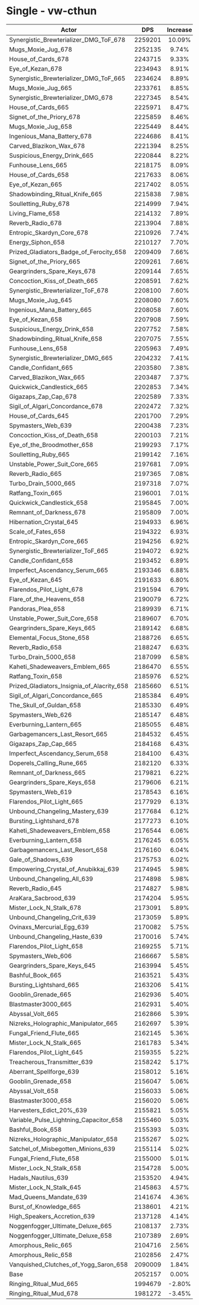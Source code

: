 # Single - vw-cthun
| Actor | DPS | Increase |
|---|:---:|:---:|
|Synergistic_Brewterializer_DMG_ToF_678|2259201|10.09%|
|Mugs_Moxie_Jug_678|2252135|9.74%|
|House_of_Cards_678|2243715|9.33%|
|Eye_of_Kezan_678|2234943|8.91%|
|Synergistic_Brewterializer_DMG_ToF_665|2234624|8.89%|
|Mugs_Moxie_Jug_665|2233761|8.85%|
|Synergistic_Brewterializer_DMG_678|2227345|8.54%|
|House_of_Cards_665|2225971|8.47%|
|Signet_of_the_Priory_678|2225859|8.46%|
|Mugs_Moxie_Jug_658|2225449|8.44%|
|Ingenious_Mana_Battery_678|2224686|8.41%|
|Carved_Blazikon_Wax_678|2221394|8.25%|
|Suspicious_Energy_Drink_665|2220844|8.22%|
|Funhouse_Lens_665|2218175|8.09%|
|House_of_Cards_658|2217633|8.06%|
|Eye_of_Kezan_665|2217402|8.05%|
|Shadowbinding_Ritual_Knife_665|2215838|7.98%|
|Soulletting_Ruby_678|2214999|7.94%|
|Living_Flame_658|2214132|7.89%|
|Reverb_Radio_678|2213904|7.88%|
|Entropic_Skardyn_Core_678|2210926|7.74%|
|Energy_Siphon_658|2210127|7.70%|
|Prized_Gladiators_Badge_of_Ferocity_658|2209409|7.66%|
|Signet_of_the_Priory_665|2209261|7.66%|
|Geargrinders_Spare_Keys_678|2209144|7.65%|
|Concoction_Kiss_of_Death_665|2208591|7.62%|
|Synergistic_Brewterializer_ToF_678|2208100|7.60%|
|Mugs_Moxie_Jug_645|2208080|7.60%|
|Ingenious_Mana_Battery_665|2208058|7.60%|
|Eye_of_Kezan_658|2207908|7.59%|
|Suspicious_Energy_Drink_658|2207752|7.58%|
|Shadowbinding_Ritual_Knife_658|2207075|7.55%|
|Funhouse_Lens_658|2205963|7.49%|
|Synergistic_Brewterializer_DMG_665|2204232|7.41%|
|Candle_Confidant_665|2203580|7.38%|
|Carved_Blazikon_Wax_665|2203487|7.37%|
|Quickwick_Candlestick_665|2202853|7.34%|
|Gigazaps_Zap_Cap_678|2202589|7.33%|
|Sigil_of_Algari_Concordance_678|2202472|7.32%|
|House_of_Cards_645|2201700|7.29%|
|Spymasters_Web_639|2200438|7.23%|
|Concoction_Kiss_of_Death_658|2200103|7.21%|
|Eye_of_the_Broodmother_658|2199293|7.17%|
|Soulletting_Ruby_665|2199142|7.16%|
|Unstable_Power_Suit_Core_665|2197681|7.09%|
|Reverb_Radio_665|2197365|7.08%|
|Turbo_Drain_5000_665|2197318|7.07%|
|Ratfang_Toxin_665|2196001|7.01%|
|Quickwick_Candlestick_658|2195845|7.00%|
|Remnant_of_Darkness_678|2195809|7.00%|
|Hibernation_Crystal_645|2194933|6.96%|
|Scale_of_Fates_658|2194322|6.93%|
|Entropic_Skardyn_Core_665|2194256|6.92%|
|Synergistic_Brewterializer_ToF_665|2194072|6.92%|
|Candle_Confidant_658|2193452|6.89%|
|Imperfect_Ascendancy_Serum_665|2193346|6.88%|
|Eye_of_Kezan_645|2191633|6.80%|
|Flarendos_Pilot_Light_678|2191594|6.79%|
|Flare_of_the_Heavens_658|2190079|6.72%|
|Pandoras_Plea_658|2189939|6.71%|
|Unstable_Power_Suit_Core_658|2189607|6.70%|
|Geargrinders_Spare_Keys_665|2189142|6.68%|
|Elemental_Focus_Stone_658|2188726|6.65%|
|Reverb_Radio_658|2188247|6.63%|
|Turbo_Drain_5000_658|2187099|6.58%|
|Kaheti_Shadeweavers_Emblem_665|2186470|6.55%|
|Ratfang_Toxin_658|2185976|6.52%|
|Prized_Gladiators_Insignia_of_Alacrity_658|2185660|6.51%|
|Sigil_of_Algari_Concordance_665|2185384|6.49%|
|The_Skull_of_Guldan_658|2185330|6.49%|
|Spymasters_Web_626|2185147|6.48%|
|Everburning_Lantern_665|2185055|6.48%|
|Garbagemancers_Last_Resort_665|2184532|6.45%|
|Gigazaps_Zap_Cap_665|2184168|6.43%|
|Imperfect_Ascendancy_Serum_658|2184100|6.43%|
|Doperels_Calling_Rune_665|2182120|6.33%|
|Remnant_of_Darkness_665|2179821|6.22%|
|Geargrinders_Spare_Keys_658|2179606|6.21%|
|Spymasters_Web_619|2178543|6.16%|
|Flarendos_Pilot_Light_665|2177929|6.13%|
|Unbound_Changeling_Mastery_639|2177684|6.12%|
|Bursting_Lightshard_678|2177273|6.10%|
|Kaheti_Shadeweavers_Emblem_658|2176544|6.06%|
|Everburning_Lantern_658|2176245|6.05%|
|Garbagemancers_Last_Resort_658|2176160|6.04%|
|Gale_of_Shadows_639|2175753|6.02%|
|Empowering_Crystal_of_Anubikkaj_639|2174945|5.98%|
|Unbound_Changeling_All_639|2174898|5.98%|
|Reverb_Radio_645|2174827|5.98%|
|AraKara_Sacbrood_639|2174204|5.95%|
|Mister_Lock_N_Stalk_678|2173091|5.89%|
|Unbound_Changeling_Crit_639|2173059|5.89%|
|Ovinaxs_Mercurial_Egg_639|2170082|5.75%|
|Unbound_Changeling_Haste_639|2170016|5.74%|
|Flarendos_Pilot_Light_658|2169255|5.71%|
|Spymasters_Web_606|2166667|5.58%|
|Geargrinders_Spare_Keys_645|2163994|5.45%|
|Bashful_Book_665|2163521|5.43%|
|Bursting_Lightshard_665|2163206|5.41%|
|Gooblin_Grenade_665|2162936|5.40%|
|Blastmaster3000_665|2162931|5.40%|
|Abyssal_Volt_665|2162866|5.39%|
|Nizreks_Holographic_Manipulator_665|2162697|5.39%|
|Fungal_Friend_Flute_665|2162145|5.36%|
|Mister_Lock_N_Stalk_665|2161783|5.34%|
|Flarendos_Pilot_Light_645|2159355|5.22%|
|Treacherous_Transmitter_639|2158242|5.17%|
|Aberrant_Spellforge_639|2158012|5.16%|
|Gooblin_Grenade_658|2156047|5.06%|
|Abyssal_Volt_658|2156033|5.06%|
|Blastmaster3000_658|2156020|5.06%|
|Harvesters_Edict_20%_639|2155821|5.05%|
|Variable_Pulse_Lightning_Capacitor_658|2155460|5.03%|
|Bashful_Book_658|2155393|5.03%|
|Nizreks_Holographic_Manipulator_658|2155267|5.02%|
|Satchel_of_Misbegotten_Minions_639|2155114|5.02%|
|Fungal_Friend_Flute_658|2155000|5.01%|
|Mister_Lock_N_Stalk_658|2154728|5.00%|
|Hadals_Nautilus_639|2153520|4.94%|
|Mister_Lock_N_Stalk_645|2145863|4.57%|
|Mad_Queens_Mandate_639|2141674|4.36%|
|Burst_of_Knowledge_665|2138601|4.21%|
|High_Speakers_Accretion_639|2137128|4.14%|
|Noggenfogger_Ultimate_Deluxe_665|2108137|2.73%|
|Noggenfogger_Ultimate_Deluxe_658|2107389|2.69%|
|Amorphous_Relic_665|2104716|2.56%|
|Amorphous_Relic_658|2102856|2.47%|
|Vanquished_Clutches_of_Yogg_Saron_658|2090009|1.84%|
|Base|2052157|0.00%|
|Ringing_Ritual_Mud_665|1994679|-2.80%|
|Ringing_Ritual_Mud_678|1981272|-3.45%|

